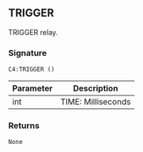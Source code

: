 ## TRIGGER

TRIGGER relay.


### Signature

`C4:TRIGGER ()` 


| Parameter | Description |
| --- | --- |
| int | TIME: Milliseconds |



### Returns

`None`
